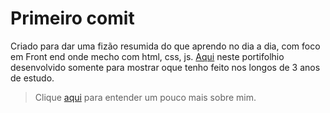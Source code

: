 # Primeiro comit

Criado para dar uma fizão resumida do que aprendo no dia a dia, com foco em Front end onde mecho com html, css, js.
[Aqui](https://daniel-rangel.github.io/portifolio/) neste portifolhio desenvolvido somente para mostrar oque tenho feito nos longos de 3 anos de estudo.


> Clique [aqui](https://daniel-rangel.github.io/portifolio/) para entender um pouco mais sobre mim.